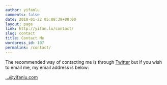 ```yaml
---
author: yifanlu
comments: false
date: 2010-01-22 05:08:39+00:00
layout: page
link: http://yifan.lu/contact/
slug: contact
title: Contact Me
wordpress_id: 107
permalink: /contact/
---
```


The recommended way of contacting me is through [Twitter](https://twitter.com/yifanlu) but if you wish to email me, my email address is below:

<a href="http://www.google.com/recaptcha/mailhide/d?k=01O9zbkTiGrK94vkzok6UTlA==&amp;c=s26zTRwtrDxTmpEMnve1Uw==" onclick="window.open('http://www.google.com/recaptcha/mailhide/d?k\x3d01O9zbkTiGrK94vkzok6UTlA\x3d\x3d\x26c\x3ds26zTRwtrDxTmpEMnve1Uw\x3d\x3d', '', 'toolbar=0,scrollbars=0,location=0,statusbar=0,menubar=0,resizable=0,width=500,height=300'); return false;" title="Reveal this e-mail address">...@yifanlu.com</a>
